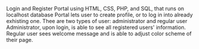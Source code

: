 Login and Register Portal using HTML, CSS, PHP, and SQL, that runs on localhost database
Portal lets user to create profile, or to log in into already exhisting one.
Thee are two types of user: administrator and regular user
Administrator, upon login, is able to see all registered users' information.
Regular user sees welcome message and is able to adjust color scheme of their page.
